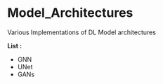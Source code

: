 # Model_Architectures
Various Implementations of DL Model architectures

**List :** 
- GNN
- UNet
- GANs
